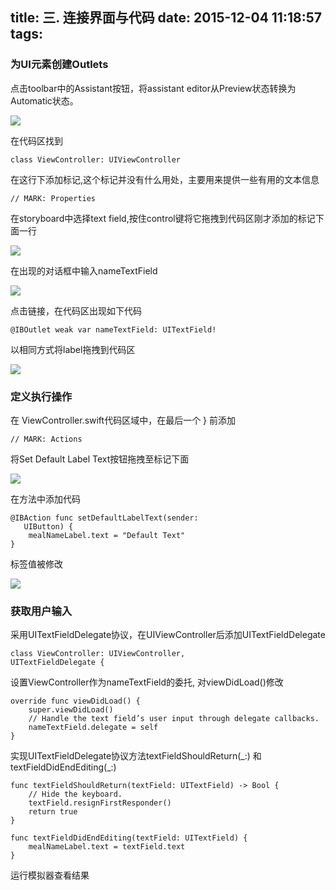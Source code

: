 title: 三. 连接界面与代码
date: 2015-12-04 11:18:57
tags:
---

### 为UI元素创建Outlets

点击toolbar中的Assistant按钮，将assistant editor从Preview状态转换为Automatic状态。

![](/images/3-1.png)

在代码区找到

```
class ViewController: UIViewController
```
在这行下添加标记,这个标记并没有什么用处，主要用来提供一些有用的文本信息

```
// MARK: Properties
```

在storyboard中选择text field,按住control键将它拖拽到代码区刚才添加的标记下面一行

![](/images/3-2.png)

在出现的对话框中输入nameTextField

![](/images/3-3.png)

点击链接，在代码区出现如下代码

```
@IBOutlet weak var nameTextField: UITextField!
```
以相同方式将label拖拽到代码区

![](/images/3-4.png)

### 定义执行操作

在 ViewController.swift代码区域中，在最后一个 } 前添加

```
// MARK: Actions
```
将Set Default Label Text按钮拖拽至标记下面

![](/images/3-5.png)

在方法中添加代码

```
@IBAction func setDefaultLabelText(sender:
   UIButton) {
    mealNameLabel.text = "Default Text"
}
```
标签值被修改

![](/images/3-6.png)

### 获取用户输入

采用UITextFieldDelegate协议，在UIViewController后添加UITextFieldDelegate

```
class ViewController: UIViewController,
UITextFieldDelegate {
```

设置ViewController作为nameTextField的委托, 对viewDidLoad()修改

```
override func viewDidLoad() {
    super.viewDidLoad()
    // Handle the text field’s user input through delegate callbacks.
    nameTextField.delegate = self
}
```

实现UITextFieldDelegate协议方法textFieldShouldReturn(\_:) 和 textFieldDidEndEditing(\_:)

```
func textFieldShouldReturn(textField: UITextField) -> Bool {
    // Hide the keyboard.
    textField.resignFirstResponder()
    return true
}
```

```
func textFieldDidEndEditing(textField: UITextField) {
    mealNameLabel.text = textField.text
}
```
运行模拟器查看结果
